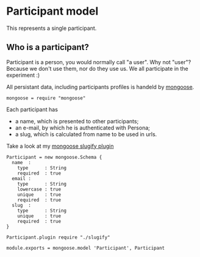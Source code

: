 Participant model
=================

This represents a single participant.

Who is a participant?
---------------------

Participant is a person, you would normally call "a user". Why not "user"? Because we don't use them, nor do they use us. We all participate in the experiment :)

All persistant data, including participants profiles is handeld by [mongoose][].

    mongoose = require "mongoose"

Each participant has 

* a name, which is presented to other participants;
* an e-mail, by which he is authenticated with Persona;
* a slug, which is calculated from name to be used in urls.

Take a look at my [mongoose slugify plugin][]

    Participant = new mongoose.Schema {
      name  :
        type      : String
        required  : true
      email : 
        type      : String
        lowercase : true
        unique    : true
        required  : true
      slug  :
        type      : String
        unique    : true
        required  : true
    }
    
    Participant.plugin require "./slugify"

    module.exports = mongoose.model 'Participant', Participant

[mongoose]:                 http://mongoosejs.com/
[mongoose slugify plugin]:  slugify